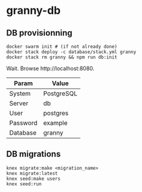 # granny-db

## DB provisionning

```
docker swarm init # (if not already done)
docker stack deploy -c database/stack.yml granny
docker stack rm granny && npm run db:init
```

Wait. Browse http://localhost:8080.

| Param    | Value      |
|----------|------------|
| System   | PostgreSQL |
| Server   | db         |
| User     | postgres   |
| Password | example    |
| Database | granny     |

## DB migrations

```
knex migrate:make <migration_name>
knex migrate:latest
knex seed:make users
knex seed:run
```